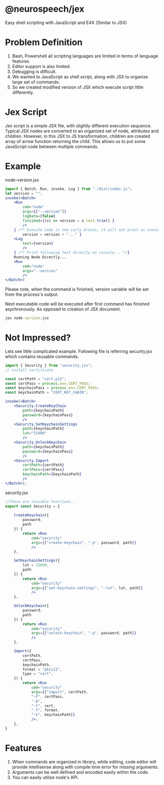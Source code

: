 # @neurospeech/jex
Easy shell scripting with JavaScript and E4X (Similar to JSX)

# Problem Definition

1. Bash, Powershell all scripting languages are limited in terms of language features.
2. Editor support is also limited.
3. Debugging is difficult.
4. We wanted to JavaScript as shell script, along with JSX to organize large set of commands.
5. So we created modified version of JSX which execute script little differently.

# Jex Script

Jex script is a simple JSX file, with slightly different execution sequence. Typical JSX nodes are converted to an organized set of node, attributes and children. However, in this JSX to JS transformation, children are created array of arrow function returning the child. This allows us
to put some JavaScript code between multiple commands.

# Example
node-version.jsx
```jsx
import { Batch, Run, invoke, Log } from "./dist/index.js";
let version = "";
invoke(<Batch>
    <Run
        cmd="node"
        args={["--version"]}
        logData={false}
        finished={(x) => version = x.text.trim() }
        />
    { /** Execute Code in the curly braces, it will not print on console */
        version = version + "..." }
    <Log
        text={version}
        />
    { /** Print following text directly on console... */}
    Running Node Directly...
    <Run
        cmd="node"
        args="--version"
        />
</Batch>)
```

Please note, when the command is finished, version variable will be set from the process's output.

Next executable code will be executed after first command has finished asychronously. As opposed to creation of JSX document.

```cmd
jex node-version.jsx
```

# Not Impressed?

Lets see little complicated example. Following file is referring security.jsx which contains reusable commands.

```jsx
import { Security } from "security.jsx";
// install certificate

const certPath = "cert.p12";
const certPass = process.env.CERT_PASS;
const keychainPass = process.env.CERT_PASS;
const keychainPath = "CERT_KEY_CHAIN";

invoke(<Batch>
    <Security.CreateKeyChain
        path={keychainPath}
        password={keychainPass}
        />
    <Security.SetKeychainSettings
        path={keychainPath}
        lut="21600"
        />
    <Security.UnlockKeychain
        path={keychainPath}
        password={keychainPass}
        />
    <Security.Import
        certPath={certPath}
        certPass={certPass}
        keychainPath={keychainPath}
        />
</Batch>);
```

security.jsx
```jsx
//These are reusable functions...
export const Security = {
    
    CreateKeychain({
        password,
        path
    }) {
        return <Run
            cmd="security"
            args={["create-keychain", "-p", password, path]}
            />
    },

    SetKeychainSettings({
        lut = 21600,
        path
    }) {
        return <Run
            cmd="security"
            args={["set-keychain-settings", "-lut", lut, path]}
            />
    },

    UnlockKeychain({
        password,
        path
    }) {
        return <Run
            cmd="security"
            args={["unlock-keychain", "-p", password, path]}
            />
    },

    Import({
        certPath,
        certPass,
        keychainPath,
        format = "pkcs12",
        type = "cert",
    }) {
        return <Run
            cmd="security"
            args={["import", certPath,
            "-P", certPass,
            "-A",
            "-t", cert,
            "-f", format,
            "-k", keychainPath]}
            />;
    },
}
```

# Features
1. When commands are organized in library, while editing, code editor will provide intellisense along with compile time error for missing arguments.
2. Arguments can be well defined and encoded easily within the code.
3. You can easily utilize node's API.
